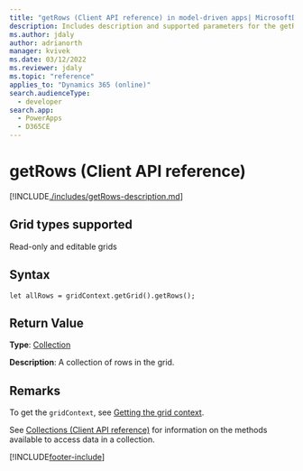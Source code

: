 ```yaml
---
title: "getRows (Client API reference) in model-driven apps| MicrosoftDocs"
description: Includes description and supported parameters for the getRows method.
ms.author: jdaly
author: adrianorth
manager: kvivek
ms.date: 03/12/2022
ms.reviewer: jdaly
ms.topic: "reference"
applies_to: "Dynamics 365 (online)"
search.audienceType:
  - developer
search.app:
  - PowerApps
  - D365CE
---
```


# getRows (Client API reference)

[!INCLUDE[./includes/getRows-description.md](./includes/getRows-description.md)]

## Grid types supported

Read-only and editable grids

## Syntax

`let allRows = gridContext.getGrid().getRows();`

## Return Value

**Type**: [Collection](./../../collections.md)

**Description**: A collection of rows in the grid.

## Remarks

To get the `gridContext`, see [Getting the grid context](../../grids.md#bkmk_gridcontext).

See [Collections (Client API reference)](../../collections.md) for information on the methods available to access data in a collection.

[!INCLUDE[footer-include](../../../../../../includes/footer-banner.md)]
